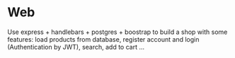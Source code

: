 # Web
Use express + handlebars + postgres + boostrap to build a shop with some features: load products from database, register account and login (Authentication by JWT), search, add to cart ...
